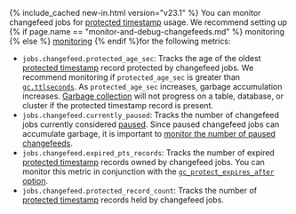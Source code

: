 {% include_cached new-in.html version="v23.1" %} You can monitor changefeed jobs for [protected timestamp](architecture/storage-layer.html#protected-timestamps) usage. We recommend setting up {% if page.name == "monitor-and-debug-changefeeds.md" %} monitoring {% else %} [monitoring](monitor-and-debug-changefeeds.html) {% endif %}for the following metrics:

- `jobs.changefeed.protected_age_sec`: Tracks the age of the oldest [protected timestamp](architecture/storage-layer.html#protected-timestamps) record protected by changefeed jobs. We recommend monitoring if `protected_age_sec` is greater than [`gc.ttlseconds`](configure-replication-zones.html#gc-ttlseconds). As `protected_age_sec` increases, garbage accumulation increases. [Garbage collection](architecture/storage-layer.html#garbage-collection) will not progress on a table, database, or cluster if the protected timestamp record is present.
- `jobs.changefeed.currently_paused`: Tracks the number of changefeed jobs currently considered [paused](pause-job.html). Since paused changefeed jobs can accumulate garbage, it is important to [monitor the number of paused changefeeds](pause-job.html#monitoring-paused-jobs).
- `jobs.changefeed.expired_pts_records`: Tracks the number of expired [protected timestamp](architecture/storage-layer.html#protected-timestamps) records owned by changefeed jobs. You can monitor this metric in conjunction with the [`gc_protect_expires_after` option](create-changefeed.html#gc-protect-expire).
- `jobs.changefeed.protected_record_count`: Tracks the number of [protected timestamp](architecture/storage-layer.html#protected-timestamps) records held by changefeed jobs.